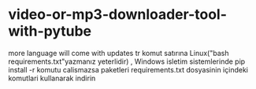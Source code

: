 # video-or-mp3-downloader-tool-with-pytube 
more language will come with updates
tr
komut satırına Linux("bash requirements.txt"yazmanız yeterlidir) ,
Windows isletim sistemlerinde pip install -r komutu calismazsa paketleri
requirements.txt dosyasinin içindeki komutlari kullanarak indirin
